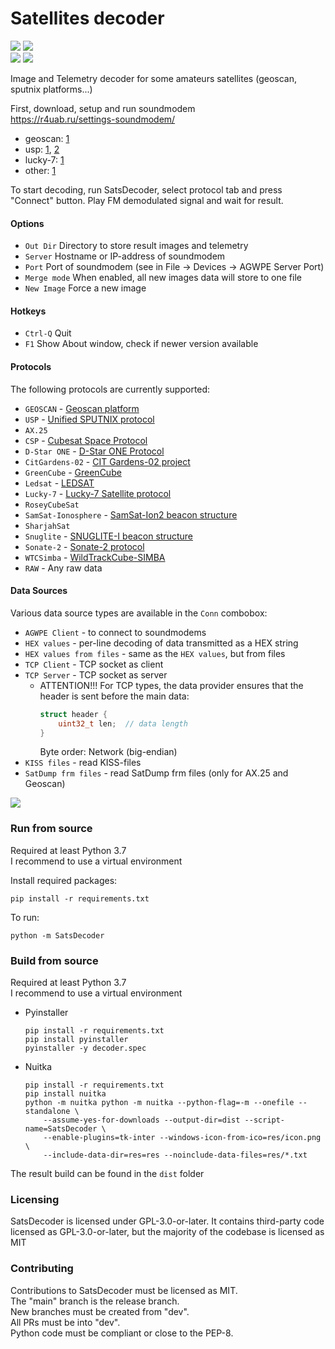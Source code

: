 # Satellites decoder

![](https://img.shields.io/github/v/release/baskiton/SatsDecoder?label=stable)
![](https://img.shields.io/endpoint?url=https://gist.githubusercontent.com/baskiton/7270038ca73e8e5f1acea6280cc8a416/raw/satsdecoder-pre.json)  
![](https://img.shields.io/github/downloads/baskiton/SatsDecoder/total?label=downloads%40total)
![](https://img.shields.io/github/downloads/baskiton/SatsDecoder/latest/total)

Image and Telemetry decoder for some amateurs satellites (geoscan, sputnix platforms...)

First, download, setup and run soundmodem  
https://r4uab.ru/settings-soundmodem/  
* geoscan: [1](https://r4uab.ru/program/modem/geoscan.zip)
* usp: [1](https://edu.sputnix.ru/assets/files/hs_soundmodem-4c5cea0c92a6d1e2d686662c6b3115a8.zip), [2](http://uz7.ho.ua/gmskusp.zip)
* lucky-7: [1](http://uz7.ho.ua/lucky7.zip)
* other: [1](http://uz7.ho.ua/packetradio.htm)

To start decoding, run SatsDecoder, select protocol tab and press "Connect" button. Play FM demodulated signal
and wait for result.

#### Options
* `Out Dir` Directory to store result images and telemetry
* `Server` Hostname or IP-address of soundmodem
* `Port` Port of soundmodem (see in File -> Devices -> AGWPE Server Port)
* `Merge mode` When enabled, all new images data will store to one file
* `New Image` Force a new image


#### Hotkeys
* `Ctrl-Q` Quit
* `F1` Show About window, check if newer version available


#### Protocols
The following protocols are currently supported:
* `GEOSCAN` - [Geoscan platform](https://download.geoscan.aero/site-files/%D0%9F%D1%80%D0%BE%D1%82%D0%BE%D0%BA%D0%BE%D0%BB%20%D0%BF%D0%B5%D1%80%D0%B5%D0%B4%D0%B0%D1%87%D0%B8%20%D1%82%D0%B5%D0%BB%D0%B5%D0%BC%D0%B5%D1%82%D1%80%D0%B8%D0%B8.pdf)
* `USP` - [Unified SPUTNIX protocol](https://sputnix.ru/tpl/docs/amateurs/%D0%9E%D0%BF%D0%B8%D1%81%D0%B0%D0%BD%D0%B8%D0%B5%20%D0%BF%D1%80%D0%BE%D1%82%D0%BE%D0%BA%D0%BE%D0%BB%D0%B0%20USP%20v1.04.pdf)
* `AX.25`
* `CSP` - [Cubesat Space Protocol](https://github.com/libcsp/libcsp)
* `D-Star ONE` - [D-Star ONE Protocol](https://web.archive.org/web/20190807184852/http://www.d-star.one/downloads/D-Star%20ONE%20telemetry%20frame%20format.pdf)
* `CitGardens-02` - [CIT Gardens-02 project](https://sites.google.com/view/gardens-02/english_ver/home)
* `GreenCube` - [GreenCube](https://www.s5lab.space/index.php/decoding-ledsat-2/)
* `Ledsat` - [LEDSAT](https://www.s5lab.space/index.php/decoding-ledsat/)
* `Lucky-7` - [Lucky-7 Satellite protocol](https://www.lucky7satellite.org/radioamateurs)
* `RoseyCubeSat`
* `SamSat-Ionosphere` - [SamSat-Ion2 beacon structure](https://spaceresearch.ssau.ru/doc/SamSat/SamSat-Ion2/SamSat-Ionosphere-beacon.pdf)
* `SharjahSat`
* `Snuglite` - [SNUGLITE-I beacon structure](https://snuglitecubesat.wixsite.com/website/post/snuglite-beacon-structure)
* `Sonate-2` - [Sonate-2 protocol](https://www.informatik.uni-wuerzburg.de/en/aerospaceinfo/mitarbeiter/kayal/forschungsprojekte/sonate-2/information-for-radio-amateurs/)
* `WTCSimba` - [WildTrackCube-SIMBA](https://www.s5lab.space/index.php/decoding-simba/)
* `RAW` - Any raw data

#### Data Sources
Various data source types are available in the `Conn` combobox:
* `AGWPE Client` - to connect to soundmodems
* `HEX values` - per-line decoding of data transmitted as a HEX string
* `HEX values from files` - same as the `HEX values`, but from files
* `TCP Client` - TCP socket as client
* `TCP Server` - TCP socket as server
  * ATTENTION!!! For TCP types, the data provider ensures that the header is sent before the main data:  
    ```C
    struct header {  
        uint32_t len;  // data length
    }
    ```
    Byte order: Network (big-endian)
* `KISS files` - read KISS-files
* `SatDump frm files` - read SatDump frm files (only for AX.25 and Geoscan)

![](doc/Screenshot.jpg)


### Run from source
Required at least Python 3.7  
I recommend to use a virtual environment

Install required packages:
```commandline
pip install -r requirements.txt
```

To run:
```commandline
python -m SatsDecoder
```


### Build from source
Required at least Python 3.7  
I recommend to use a virtual environment

* Pyinstaller
    ```commandline
    pip install -r requirements.txt
    pip install pyinstaller
    pyinstaller -y decoder.spec
    ```

* Nuitka
    ```commandline
    pip install -r requirements.txt
    pip install nuitka
    python -m nuitka python -m nuitka --python-flag=-m --onefile --standalone \
        --assume-yes-for-downloads --output-dir=dist --script-name=SatsDecoder \
        --enable-plugins=tk-inter --windows-icon-from-ico=res/icon.png \
        --include-data-dir=res=res --noinclude-data-files=res/*.txt
    ```

The result build can be found in the `dist` folder


### Licensing
SatsDecoder is licensed under GPL-3.0-or-later. It contains third-party code
licensed as GPL-3.0-or-later, but the majority of the codebase is licensed as MIT


### Contributing
Contributions to SatsDecoder must be licensed as MIT.  
The "main" branch is the release branch.  
New branches must be created from "dev".  
All PRs must be into "dev".  
Python code must be compliant or close to the PEP-8.  
